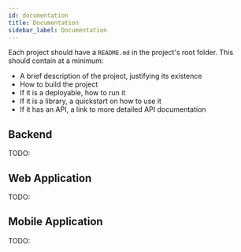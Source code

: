 ```yaml
---
id: documentation
title: Documentation
sidebar_label: Documentation
---
```


Each project should have a `README.md` in the project's root folder. This should contain at a minimum:

- A brief description of the project, justifying its existence
- How to build the project
- If it is a deployable, how to run it
- If it is a library, a quickstart on how to use it
- If it has an API, a link to more detailed API documentation

## Backend

TODO:

## Web Application

TODO:

## Mobile Application

TODO:
